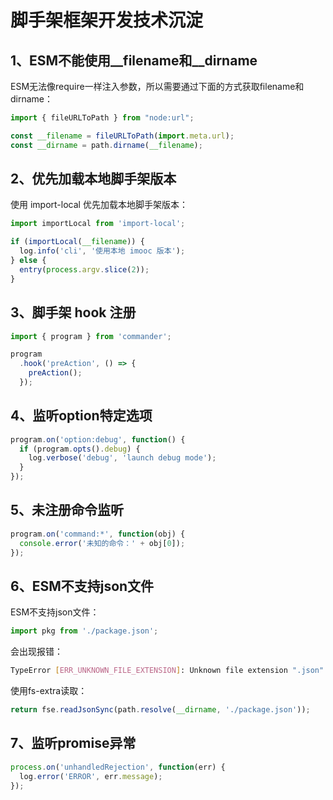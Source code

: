 # 脚手架框架开发技术沉淀

## 1、ESM不能使用__filename和__dirname

ESM无法像require一样注入参数，所以需要通过下面的方式获取filename和dirname：

```js
import { fileURLToPath } from "node:url";

const __filename = fileURLToPath(import.meta.url);
const __dirname = path.dirname(__filename);
```

## 2、优先加载本地脚手架版本

使用 import-local 优先加载本地脚手架版本：

```js
import importLocal from 'import-local';

if (importLocal(__filename)) {
  log.info('cli', '使用本地 imooc 版本');
} else {
  entry(process.argv.slice(2));
}
```

## 3、脚手架 hook 注册

```js
import { program } from 'commander';

program
  .hook('preAction', () => {
    preAction();
  });
```

## 4、监听option特定选项

```js
program.on('option:debug', function() {
  if (program.opts().debug) {
    log.verbose('debug', 'launch debug mode');
  }
});
```

## 5、未注册命令监听

```js
program.on('command:*', function(obj) {
  console.error('未知的命令：' + obj[0]);
});
```

## 6、ESM不支持json文件

ESM不支持json文件：

```js
import pkg from './package.json';
```

会出现报错：

```bash
TypeError [ERR_UNKNOWN_FILE_EXTENSION]: Unknown file extension ".json" for /Users/sam/Desktop/fe_arch_source_code/imooc-test/cli-framework/packages/cli/package.json
```

使用fs-extra读取：

```js
return fse.readJsonSync(path.resolve(__dirname, './package.json'));
```

## 7、监听promise异常

```js
process.on('unhandledRejection', function(err) {
  log.error('ERROR', err.message);
});
```
